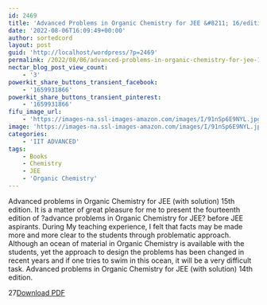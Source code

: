 ```yaml
---
id: 2469
title: 'Advanced Problems in Organic Chemistry for JEE &#8211; 16/edition MS Chouhan'
date: '2022-08-06T16:09:49+00:00'
author: sortedcord
layout: post
guid: 'http://localhost/wordpress/?p=2469'
permalink: /2022/08/06/advanced-problems-in-organic-chemistry-for-jee-16-edition-ms-chouhan/
nectar_blog_post_view_count:
    - '3'
powerkit_share_buttons_transient_facebook:
    - '1659931866'
powerkit_share_buttons_transient_pinterest:
    - '1659931866'
fifu_image_url:
    - 'https://images-na.ssl-images-amazon.com/images/I/91nSp6E9NYL.jpg'
image: 'https://images-na.ssl-images-amazon.com/images/I/91nSp6E9NYL.jpg'
categories:
    - 'IIT ADVANCED'
tags:
    - Books
    - Chemistry
    - JEE
    - 'Organic Chemistry'
---
```


Advanced problems in Organic Chemistry for JEE (with solution) 15th edition. It is a matter of great pleasure for me to present the fourteenth edition of ?advance problems in Organic Chemistry for JEE? before JEE aspirants. During My teaching experience, I felt that facts may be made more and more clear to the students through problematic approach. Although an ocean of material in Organic Chemistry is available with the students, yet the approach to design the problems has been changed in recent years and if one tries to swim in this ocean, it will be a very difficult task. Advanced problems in Organic Chemistry for JEE (with solution) 14th edition.

27[Download PDF](https://drive.google.com/uc?export=download&id=13Rz2sFemaLXPExWspGYvvxpnXUsLX1LR)